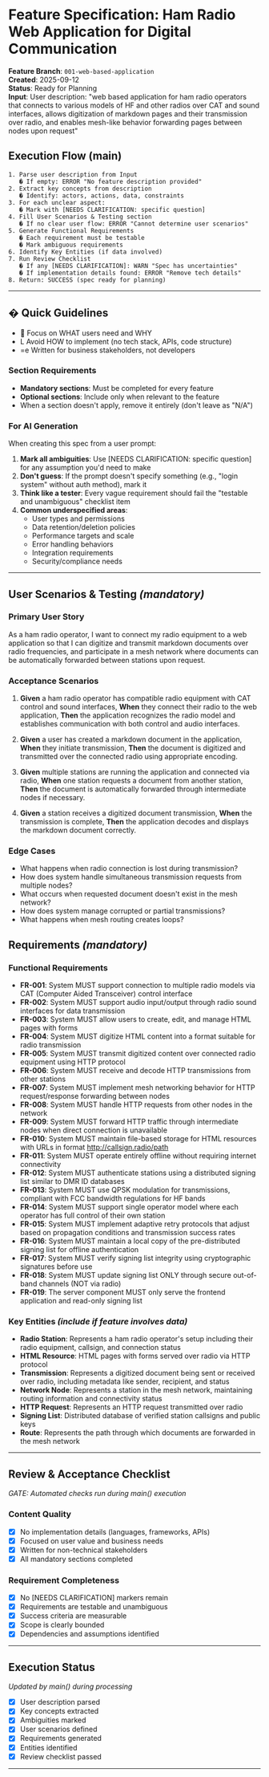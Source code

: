 # Feature Specification: Ham Radio Web Application for Digital Communication

**Feature Branch**: `001-web-based-application`  
**Created**: 2025-09-12  
**Status**: Ready for Planning  
**Input**: User description: "web based application for ham radio operators that connects to various models of HF and other radios over CAT and sound interfaces, allows digitization of markdown pages and their transmission over radio, and enables mesh-like behavior forwarding pages between nodes upon request"

## Execution Flow (main)
```
1. Parse user description from Input
   � If empty: ERROR "No feature description provided"
2. Extract key concepts from description
   � Identify: actors, actions, data, constraints
3. For each unclear aspect:
   � Mark with [NEEDS CLARIFICATION: specific question]
4. Fill User Scenarios & Testing section
   � If no clear user flow: ERROR "Cannot determine user scenarios"
5. Generate Functional Requirements
   � Each requirement must be testable
   � Mark ambiguous requirements
6. Identify Key Entities (if data involved)
7. Run Review Checklist
   � If any [NEEDS CLARIFICATION]: WARN "Spec has uncertainties"
   � If implementation details found: ERROR "Remove tech details"
8. Return: SUCCESS (spec ready for planning)
```

---

## � Quick Guidelines
-  Focus on WHAT users need and WHY
- L Avoid HOW to implement (no tech stack, APIs, code structure)
- =e Written for business stakeholders, not developers

### Section Requirements
- **Mandatory sections**: Must be completed for every feature
- **Optional sections**: Include only when relevant to the feature
- When a section doesn't apply, remove it entirely (don't leave as "N/A")

### For AI Generation
When creating this spec from a user prompt:
1. **Mark all ambiguities**: Use [NEEDS CLARIFICATION: specific question] for any assumption you'd need to make
2. **Don't guess**: If the prompt doesn't specify something (e.g., "login system" without auth method), mark it
3. **Think like a tester**: Every vague requirement should fail the "testable and unambiguous" checklist item
4. **Common underspecified areas**:
   - User types and permissions
   - Data retention/deletion policies  
   - Performance targets and scale
   - Error handling behaviors
   - Integration requirements
   - Security/compliance needs

---

## User Scenarios & Testing *(mandatory)*

### Primary User Story
As a ham radio operator, I want to connect my radio equipment to a web application so that I can digitize and transmit markdown documents over radio frequencies, and participate in a mesh network where documents can be automatically forwarded between stations upon request.

### Acceptance Scenarios
1. **Given** a ham radio operator has compatible radio equipment with CAT control and sound interfaces, **When** they connect their radio to the web application, **Then** the application recognizes the radio model and establishes communication with both control and audio interfaces.

2. **Given** a user has created a markdown document in the application, **When** they initiate transmission, **Then** the document is digitized and transmitted over the connected radio using appropriate encoding.

3. **Given** multiple stations are running the application and connected via radio, **When** one station requests a document from another station, **Then** the document is automatically forwarded through intermediate nodes if necessary.

4. **Given** a station receives a digitized document transmission, **When** the transmission is complete, **Then** the application decodes and displays the markdown document correctly.

### Edge Cases
- What happens when radio connection is lost during transmission?
- How does system handle simultaneous transmission requests from multiple nodes?
- What occurs when requested document doesn't exist in the mesh network?
- How does system manage corrupted or partial transmissions?
- What happens when mesh routing creates loops?

## Requirements *(mandatory)*

### Functional Requirements
- **FR-001**: System MUST support connection to multiple radio models via CAT (Computer Aided Transceiver) control interface
- **FR-002**: System MUST support audio input/output through radio sound interfaces for data transmission
- **FR-003**: System MUST allow users to create, edit, and manage HTML pages with forms
- **FR-004**: System MUST digitize HTML content into a format suitable for radio transmission
- **FR-005**: System MUST transmit digitized content over connected radio equipment using HTTP protocol
- **FR-006**: System MUST receive and decode HTTP transmissions from other stations
- **FR-007**: System MUST implement mesh networking behavior for HTTP request/response forwarding between nodes
- **FR-008**: System MUST handle HTTP requests from other nodes in the network
- **FR-009**: System MUST forward HTTP traffic through intermediate nodes when direct connection is unavailable
- **FR-010**: System MUST maintain file-based storage for HTML resources with URLs in format http://callsign.radio/path
- **FR-011**: System MUST operate entirely offline without requiring internet connectivity
- **FR-012**: System MUST authenticate stations using a distributed signing list similar to DMR ID databases
- **FR-013**: System MUST use QPSK modulation for transmissions, compliant with FCC bandwidth regulations for HF bands
- **FR-014**: System MUST support single operator model where each operator has full control of their own station
- **FR-015**: System MUST implement adaptive retry protocols that adjust based on propagation conditions and transmission success rates
- **FR-016**: System MUST maintain a local copy of the pre-distributed signing list for offline authentication
- **FR-017**: System MUST verify signing list integrity using cryptographic signatures before use
- **FR-018**: System MUST update signing list ONLY through secure out-of-band channels (NOT via radio)
- **FR-019**: The server component MUST only serve the frontend application and read-only signing list

### Key Entities *(include if feature involves data)*
- **Radio Station**: Represents a ham radio operator's setup including their radio equipment, callsign, and connection status
- **HTML Resource**: HTML pages with forms served over radio via HTTP protocol
- **Transmission**: Represents a digitized document being sent or received over radio, including metadata like sender, recipient, and status
- **Network Node**: Represents a station in the mesh network, maintaining routing information and connectivity status
- **HTTP Request**: Represents an HTTP request transmitted over radio
- **Signing List**: Distributed database of verified station callsigns and public keys
- **Route**: Represents the path through which documents are forwarded in the mesh network

---

## Review & Acceptance Checklist
*GATE: Automated checks run during main() execution*

### Content Quality
- [x] No implementation details (languages, frameworks, APIs)
- [x] Focused on user value and business needs
- [x] Written for non-technical stakeholders
- [x] All mandatory sections completed

### Requirement Completeness
- [x] No [NEEDS CLARIFICATION] markers remain
- [x] Requirements are testable and unambiguous  
- [x] Success criteria are measurable
- [x] Scope is clearly bounded
- [x] Dependencies and assumptions identified

---

## Execution Status
*Updated by main() during processing*

- [x] User description parsed
- [x] Key concepts extracted
- [x] Ambiguities marked
- [x] User scenarios defined
- [x] Requirements generated
- [x] Entities identified
- [x] Review checklist passed

---